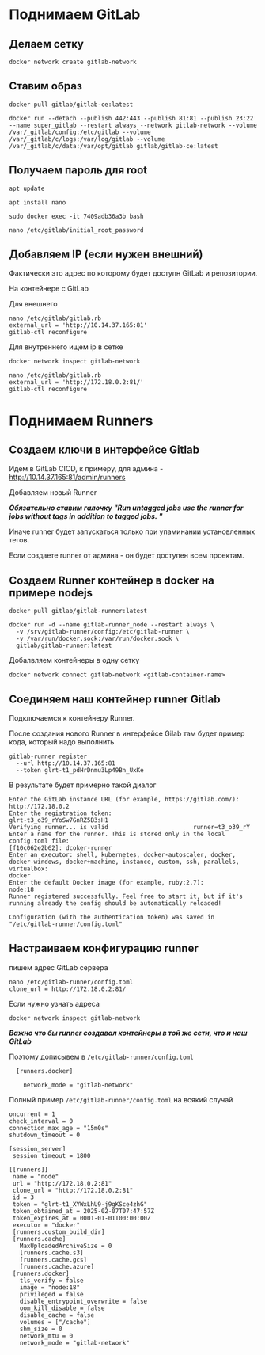 
# Поднимаем GitLab

## Делаем сетку

```
docker network create gitlab-network
```

## Ставим образ 
```
docker pull gitlab/gitlab-ce:latest

docker run --detach --publish 442:443 --publish 81:81 --publish 23:22 --name super_gitlab --restart always --network gitlab-network --volume /var/_gitlab/config:/etc/gitlab --volume /var/_gitlab/c/logs:/var/log/gitlab --volume /var/_gitlab/c/data:/var/opt/gitlab gitlab/gitlab-ce:latest
```

## Получаем пароль для root

```
apt update

apt install nano 

sudo docker exec -it 7409adb36a3b bash

nano /etc/gitlab/initial_root_password
```

## Добавляем IP (если нужен внешний)

Фактически это адрес по которому будет доступн GitLab и репозитории.

На контейнере с GitLab

Для внешнего 

```
nano /etc/gitlab/gitlab.rb
external_url = 'http://10.14.37.165:81'  
gitlab-ctl reconfigure
```

Для внутреннего ищем ip в сетке

```
docker network inspect gitlab-network 

nano /etc/gitlab/gitlab.rb
external_url = 'http://172.18.0.2:81/'  
gitlab-ctl reconfigure
```

# Поднимаем Runners

## Создаем ключи в интерфейсе Gitlab

Идем в GitLab CICD, к примеру, для админа - http://10.14.37.165:81/admin/runners 

Добавляем новый Runner

***Обязательно ставим галочку "Run untagged jobs use the runner for jobs without tags in addition to tagged jobs. "***

Иначе runner будет запускаться только при упаминании установленных тегов. 

Если создаете runner от админа - он будет доступен всем проектам.


## Создаем Runner контейнер в docker на примере nodejs

```
docker pull gitlab/gitlab-runner:latest

docker run -d --name gitlab-runner_node --restart always \
  -v /srv/gitlab-runner/config:/etc/gitlab-runner \
  -v /var/run/docker.sock:/var/run/docker.sock \
  gitlab/gitlab-runner:latest
```

Добалвляем контейнеры в одну сетку

```
docker network connect gitlab-network <gitlab-container-name> 
```

## Соединяем наш контейнер runner Gitlab

Подключаемся к контейнеру Runner. 

После создания нового Runner в интерфейсе Gilab там будет пример кода, который надо выполнить 

```
gitlab-runner register
  --url http://10.14.37.165:81
  --token glrt-t1_pdHrDnmu3Lp49Bn_UxKe
```

В результате будет примерно такой диалог

```
Enter the GitLab instance URL (for example, https://gitlab.com/):
http://172.18.0.2 
Enter the registration token:
glrt-t3_o39_rYoSw7GnRZ5B3sH1
Verifying runner... is valid                        runner=t3_o39_rY
Enter a name for the runner. This is stored only in the local config.toml file:
[f10c062e2b62]: dcoker-runner
Enter an executor: shell, kubernetes, docker-autoscaler, docker, docker-windows, docker+machine, instance, custom, ssh, parallels, virtualbox:
docker
Enter the default Docker image (for example, ruby:2.7):
node:18
Runner registered successfully. Feel free to start it, but if it's running already the config should be automatically reloaded!
 
Configuration (with the authentication token) was saved in "/etc/gitlab-runner/config.toml" 
```

## Настраиваем конфигурацию runner

пишем адрес GitLab сервера

```
nano /etc/gitlab-runner/config.toml
clone_url = http://172.18.0.2:81/
```

Если нужно узнать адреса 

```
docker network inspect gitlab-network
```

***Важно что бы runner создавал контейнеры в той же сети, что и наш GitLab***

Поэтому дописывем в  `/etc/gitlab-runner/config.toml`

```
  [runners.docker]
 
    network_mode = "gitlab-network"
 ```

 Полный пример   `/etc/gitlab-runner/config.toml` на всякий случай

 ```
 oncurrent = 1
check_interval = 0
connection_max_age = "15m0s"
shutdown_timeout = 0

[session_server]
  session_timeout = 1800

[[runners]]
  name = "node"
  url = "http://172.18.0.2:81"
  clone_url = "http://172.18.0.2:81"
  id = 3
  token = "glrt-t1_XYWxLhU9-j9gKSce4zhG"
  token_obtained_at = 2025-02-07T07:47:57Z
  token_expires_at = 0001-01-01T00:00:00Z
  executor = "docker"
  [runners.custom_build_dir]
  [runners.cache]
    MaxUploadedArchiveSize = 0
    [runners.cache.s3]
    [runners.cache.gcs]
    [runners.cache.azure]
  [runners.docker]
    tls_verify = false
    image = "node:18"
    privileged = false
    disable_entrypoint_overwrite = false
    oom_kill_disable = false
    disable_cache = false
    volumes = ["/cache"]
    shm_size = 0
    network_mtu = 0
    network_mode = "gitlab-network"
```
 
